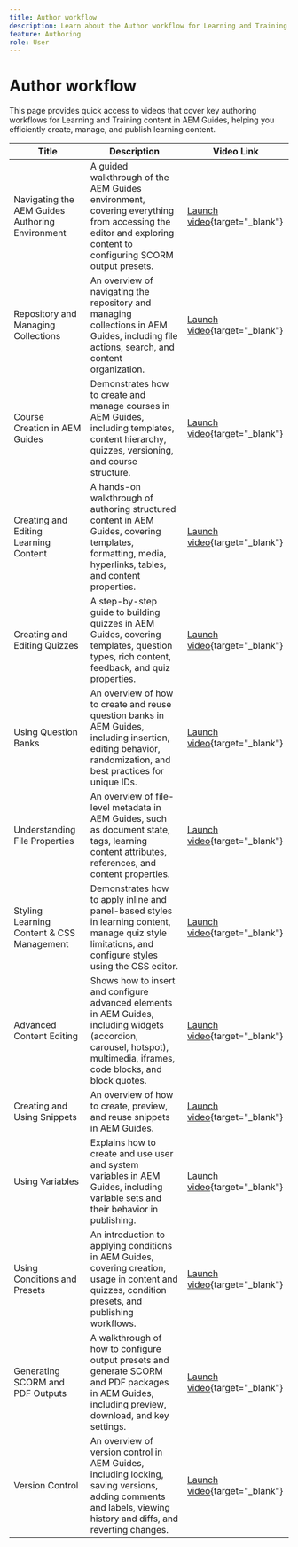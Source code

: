 ```yaml
---
title: Author workflow
description: Learn about the Author workflow for Learning and Training content in Experience Manager Guides.  
feature: Authoring 
role: User
---
```

# Author workflow

This page provides quick access to videos that cover key authoring workflows for Learning and Training content in AEM Guides, helping you efficiently create, manage, and publish learning content.

| Title | Description | Video Link |
|-------|-------------|------------|
| Navigating the AEM Guides Authoring Environment | A guided walkthrough of the AEM Guides environment, covering everything from accessing the editor and exploring content to configuring SCORM output presets. | [Launch video](https://video.tv.adobe.com/v/3464836/learning-content-aem-guides){target="_blank"} |
| Repository and Managing Collections | An overview of navigating the repository and managing collections in AEM Guides, including file actions, search, and content organization. | [Launch video](https://video.tv.adobe.com/v/3464899/aem-guides-learning-content){target="_blank"} |
| Course Creation in AEM Guides | Demonstrates how to create and manage courses in AEM Guides, including templates, content hierarchy, quizzes, versioning, and course structure. | [Launch video](https://video.tv.adobe.com/v/3464902/aem-guides-learning-content){target="_blank"} |
| Creating and Editing Learning Content | A hands-on walkthrough of authoring structured content in AEM Guides, covering templates, formatting, media, hyperlinks, tables, and content properties. | [Launch video](https://video.tv.adobe.com/v/3464900){target="_blank"} |
| Creating and Editing Quizzes | A step-by-step guide to building quizzes in AEM Guides, covering templates, question types, rich content, feedback, and quiz properties. | [Launch video](https://video.tv.adobe.com/v/3464903/learning-content-aem-guides){target="_blank"} |
| Using Question Banks | An overview of how to create and reuse question banks in AEM Guides, including insertion, editing behavior, randomization, and best practices for unique IDs. | [Launch video](https://video.tv.adobe.com/v/3464901/learning-content-aem-guides){target="_blank"} |
| Understanding File Properties | An overview of file-level metadata in AEM Guides, such as document state, tags, learning content attributes, references, and content properties. | [Launch video](https://video.tv.adobe.com/v/3464898/aem-guides-learning-content){target="_blank"} |
| Styling Learning Content & CSS Management | Demonstrates how to apply inline and panel-based styles in learning content, manage quiz style limitations, and configure styles using the CSS editor. | [Launch video](https://video.tv.adobe.com/v/3464895/aem-guides-learning-content){target="_blank"} |
| Advanced Content Editing | Shows how to insert and configure advanced elements in AEM Guides, including widgets (accordion, carousel, hotspot), multimedia, iframes, code blocks, and block quotes. | [Launch video](https://video.tv.adobe.com/v/3464896/aem-guides-learning-content){target="_blank"} |
| Creating and Using Snippets | An overview of how to create, preview, and reuse snippets in AEM Guides. | [Launch video](https://video.tv.adobe.com/v/3464897/aem-guides-learning-content){target="_blank"} |
| Using Variables | Explains how to create and use user and system variables in AEM Guides, including variable sets and their behavior in publishing. | [Launch video](https://video.tv.adobe.com/v/3464893/learning-content-aem-guides){target="_blank"} |
| Using Conditions and Presets | An introduction to applying conditions in AEM Guides, covering creation, usage in content and quizzes, condition presets, and publishing workflows. | [Launch video](https://video.tv.adobe.com/v/3464894/learning-content-aem-guides){target="_blank"} |
| Generating SCORM and PDF Outputs | A walkthrough of how to configure output presets and generate SCORM and PDF packages in AEM Guides, including preview, download, and key settings. | [Launch video](https://video.tv.adobe.com/v/3464904/aem-guides-learning-content){target="_blank"} |
| Version Control | An overview of version control in AEM Guides, including locking, saving versions, adding comments and labels, viewing history and diffs, and reverting changes. | [Launch video](https://video.tv.adobe.com/v/3464905/aem-guides-learning-content){target="_blank"} |

